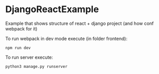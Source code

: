 # DjangoReactExample

Example that shows structure of react + django project (and how conf webpack for it)

To run webpack in dev mode execute (in folder frontend):

`npm run dev`

To run server execute:

`python3 manage.py runserver`
